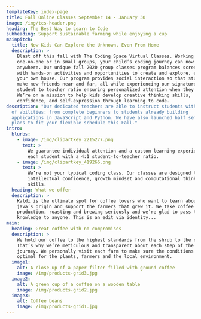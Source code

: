 ```yaml
---
templateKey: index-page
title: Fall Online Classes ​September 14 - January 30
image: /img/tcs-header.png
heading: The Best Way to Learn to Code
subheading: Support sustainable farming while enjoying a cup
mainpitch:
  title: Now Kids Can Explore the Unknown, Even From Home
  description: >
    Blast off this fall with The Coding Space Virtual Classes. Working
    one-on-one or in small groups, your child’s coding journey can now continue
    anywhere. Our unique fall 2020 group classes program balances screen time
    with hands-on activities and opportunities to create and explore, even in
    your own house. Our program provides social interaction so that students can
    make new friends near and far, all while experiencing our signature 4:1
    student to teacher ratio ensuring personalized attention when they need it.
    We’re on a mission to help kids develop creative thinking skills,
    confidence, and self-expression through learning to code.
description: "Our dedicated teachers are able to instruct students with a range
  of abilities: from complete beginners to students already building
  applications in JavaScript and Python. We have also launched half semester
  plans to fit your flexible schedule this Fall."
intro:
  blurbs:
    - image: /img/clipartkey_2215277.png
      text: >
        We guarantee individual attention and a custom learning experience for
        each student with a 4:1 student-to-teacher ratio.
    - image: /img/clipartkey_419266.png
      text: >
        We’re not your typical coding class. Our classes are designed to foster
        intellectual confidence, growth mindset and computational thinking
        skills.
  heading: What we offer
  description: >
    Kaldi is the ultimate spot for coffee lovers who want to learn about their
    java’s origin and support the farmers that grew it. We take coffee
    production, roasting and brewing seriously and we’re glad to pass that
    knowledge to anyone. This is an edit via identity...
main:
  heading: Great coffee with no compromises
  description: >
    We hold our coffee to the highest standards from the shrub to the cup.
    That’s why we’re meticulous and transparent about each step of the coffee’s
    journey. We personally visit each farm to make sure the conditions are
    optimal for the plants, farmers and the local environment.
  image1:
    alt: A close-up of a paper filter filled with ground coffee
    image: /img/products-grid3.jpg
  image2:
    alt: A green cup of a coffee on a wooden table
    image: /img/products-grid2.jpg
  image3:
    alt: Coffee beans
    image: /img/products-grid1.jpg
---
```


